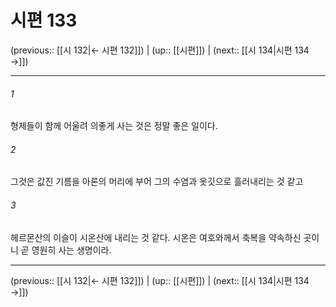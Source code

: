 # 시편 133

(previous:: [[시 132|← 시편 132]]) | (up:: [[시편]]) | (next:: [[시 134|시편 134 →]])

***




###### 1 

형제들이 함께 어울려 의좋게 사는 것은 정말 좋은 일이다. 



###### 2 

그것은 값진 기름을 아론의 머리에 부어 그의 수염과 옷깃으로 흘러내리는 것 같고 



###### 3 

헤르몬산의 이슬이 시온산에 내리는 것 같다. 시온은 여호와께서 축복을 약속하신 곳이니 곧 영원히 사는 생명이라.

***

(previous:: [[시 132|← 시편 132]]) | (up:: [[시편]]) | (next:: [[시 134|시편 134 →]])
